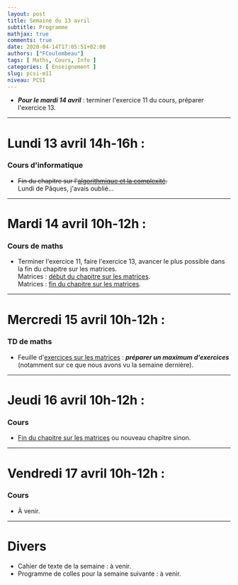 ```yaml
---
layout: post
title: Semaine du 13 avril
subtitle: Programme
mathjax: true
comments: true
date: 2020-04-14T17:05:51+02:00
authors: ["FCoulombeau"]
tags: [ Maths, Cours, Info ]
categories: [ Enseignement ]
slug: pcsi-m11
niveau: PCSI
---
```


- **_Pour le mardi 14 avril_** : terminer l'exercice 11 du cours, préparer l'exercice 13.

---

# Lundi 13 avril 14h-16h :
### Cours d'informatique

- ~~Fin du chapitre sur l'[algorithmique et la complexité](https://fcoulombeau.github.io/cours/PCSI-Info-30032020.pdf).~~  
  Lundi de Pâques, j'avais oublié...
  
---

# Mardi 14 avril 10h-12h :
### Cours de maths
- Terminer l'exercice 11, faire l'exercice 13, avancer le plus possible dans la fin du chapitre sur les matrices.  
  Matrices : [début du chapitre sur les matrices](https://fcoulombeau.github.io/cours/PCSI-Cours-09042020.pdf).  
  Matrices : [fin du chapitre sur les matrices](https://fcoulombeau.github.io/cours/PCSI-Cours-10042020.pdf).

---

# Mercredi 15 avril 10h-12h : 
### TD de maths
- Feuille d'[exercices sur les matrices](https://fcoulombeau.github.io/cours/PCSI-Exo-09042020.pdf) : **_préparer un maximum d'exercices_** (notamment sur ce que nous avons vu la semaine dernière).

---

# Jeudi 16 avril 10h-12h : 
### Cours

- [Fin du chapitre sur les matrices](https://fcoulombeau.github.io/cours/PCSI-Cours-10042020.pdf) ou nouveau chapitre sinon.

---

# Vendredi 17 avril 10h-12h : 
### Cours

- À venir.

---

# Divers

- Cahier de texte de la semaine : à venir.
- Programme de colles pour la semaine suivante : à venir.